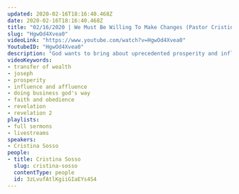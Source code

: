 ```yaml
---
updated: 2020-02-16T18:16:40.468Z
date: 2020-02-16T18:16:40.468Z
title: "02/16/2020 | We Must Be Willing To Make Changes (Pastor Cristina Sosso)"
slug: "HgwOd4Xvea0"
videoLink: "https://www.youtube.com/watch?v=HgwOd4Xvea0"
YoutubeID: "HgwOd4Xvea0"
description: "God wants to bring about uprecedented prosperity and influence to the Body of Christ so that we can transform the nations, but we as individuals must be willing to make changes to our ways of thinking and our ways of doing things. This sermon was delivered by Pastor Cris Sosso at Freedom Fellowship Church International on February 2nd 2020."
videoKeywords:
- transfer of wealth
- joseph
- prosperity
- influence and affluence
- doing business god's way
- faith and obedience
- revelation
- revelation 2
playlists:
- full sermons
- livestreams
speakers:
- Cristina Sosso
people:
- title: Cristina Sosso
  slug: cristina-sosso
  contentType: people
  id: 3zLvufAtlKgiiGIaEYs4S4
---
```

